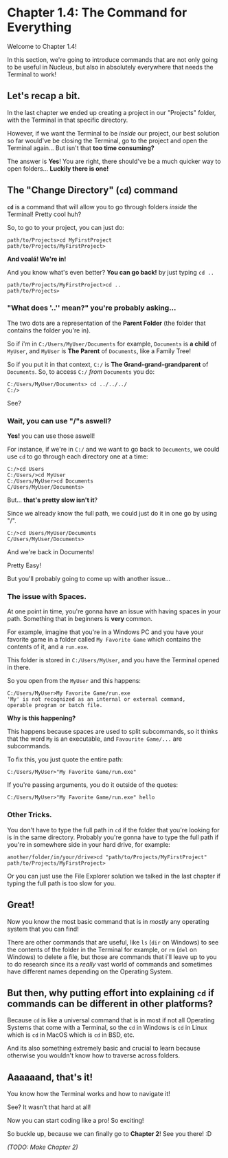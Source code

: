 # Chapter 1.4: The Command for Everything

Welcome to Chapter 1.4!

In this section, we're going to introduce commands that are not only going to be useful in Nucleus, but also in absolutely everywhere that needs the Terminal to work!

## Let's recap a bit.

In the last chapter we ended up creating a project in our "Projects" folder, with the Terminal in that specific directory.

However, if we want the Terminal to be *inside* our project, our best solution so far would've be closing the Terminal, go to the project and open the Terminal again... But isn't that **too time consuming?**

The answer is **Yes**! You are right, there should've be a much quicker way to open folders... **Luckily there is one!**

## The "Change Directory" (`cd`) command

**`cd`** is a command that will allow you to go through folders *inside* the Terminal! Pretty cool huh?

So, to go to your project, you can just do:

```
path/to/Projects>cd MyFirstProject
path/to/Projects/MyFirstProject>
```

**And voalá! We're in!**

And you know what's even better? **You can go back!** by just typing `cd ..`

```
path/to/Projects/MyFirstProject>cd ..
path/to/Projects>
```

### "What does '..'' mean?" you're probably asking...

The two dots are a representation of the **Parent Folder** (the folder that contains the folder you're in).

So if i'm in `C:/Users/MyUser/Documents` for example, `Documents` is **a child** of `MyUser`, and `MyUser` is **The Parent** of `Documents`, like a Family Tree!

So if you put it in that context, `C:/` is **The Grand-grand-grandparent** of `Documents`. So, to access `C:/` *from* `Documents` you do:

```
C:/Users/MyUser/Documents> cd ../../../
C:/>
```

See?

### Wait, you can use "/"s aswell?

**Yes!** you can use those aswell!

For instance, if we're in `C:/` and we want to go back to `Documents`, we could use `cd` to go through each directory one at a time:

```
C:/>cd Users
C:/Users/>cd MyUser
C:/Users/MyUser>cd Documents
C/Users/MyUser/Documents>
```

But... **that's pretty slow isn't it**?

Since we already know the full path, we could just do it in one go by using "/".

```
C:/>cd Users/MyUser/Documents
C/Users/MyUser/Documents>
```

And we're back in Documents!

Pretty Easy!

But you'll probably going to come up with another issue...

### The issue with Spaces.

At one point in time, you're gonna have an issue with having spaces in your path. Something that in beginners is **very** common.

For example, imagine that you're in a Windows PC and you have your favorite game in a folder called `My Favorite Game` which contains the contents of it, and a `run.exe`.

This folder is stored in `C:/Users/MyUser`, and you have the Terminal opened in there.

So you open from the `MyUser` and this happens:

```
C:/Users/MyUser>My Favorite Game/run.exe
'My' is not recognized as an internal or external command,
operable program or batch file.
```

**Why is this happening?**

This happens because spaces are used to split subcommands, so it thinks that the word `My` is an executable, and `Favourite Game/...` are subcommands.

To fix this, you just quote the entire path:

```
C:/Users/MyUser>"My Favorite Game/run.exe"
```

If you're passing arguments, you do it outside of the quotes:

```
C:/Users/MyUser>"My Favorite Game/run.exe" hello
```

### Other Tricks.

You don't have to type the full path in `cd` if the folder that you're looking for is in the same directory. Probably you're gonna have to type the full path if you're in somewhere side in your hard drive, for example:

```
another/folder/in/your/drive>cd "path/to/Projects/MyFirstProject"
path/to/Projects/MyFirstProject>
```

Or you can just use the File Explorer solution we talked in the last chapter if typing the full path is too slow for you.

## Great!

Now you know the most basic command that is in *mostly* any operating system that you can find!

There are other commands that are useful, like `ls` (`dir` on Windows) to see the contents of the folder in the Terminal for example, or `rm` (`del` on Windows) to delete a file, but those are commands that i'll leave up to you to do research since its a *really* vast world of commands and sometimes have different names depending on the Operating System.

## But then, why putting effort into explaining `cd` if commands can be different in other platforms?

Because `cd` is like a universal command that is in most if not all Operating Systems that come with a Terminal, so the `cd` in Windows is `cd` in Linux which is `cd` in MacOS which is `cd` in BSD, etc.

And its also something extremely basic and crucial to learn because otherwise you wouldn't know how to traverse across folders.

## Aaaaaand, that's it!

You know how the Terminal works and how to navigate it!

See? It wasn't that hard at all!

Now you can start coding like a pro! So exciting!

So buckle up, because we can finally go to **Chapter 2**! See you there! :D

*(TODO: Make Chapter 2)*